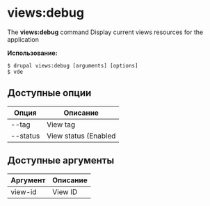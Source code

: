 # views:debug
The **views:debug** command Display current views resources for the application

**Использование:**
```
$ drupal views:debug [arguments] [options] 
$ vde  
```

## Доступные опции
Опция | Описание
-------|-------------
--tag | View tag
--status | View status (Enabled|Disabled)

## Доступные аргументы
Аргумент | Описание
---------|-------------
view-id | View ID
